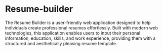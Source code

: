 # Resume-builder
The Resume Builder is a user-friendly web application designed to help individuals create professional resumes effortlessly. Built with modern web technologies, this application enables users to input their personal information, education, skills, and work experience, providing them with a structured and aesthetically pleasing resume template.
